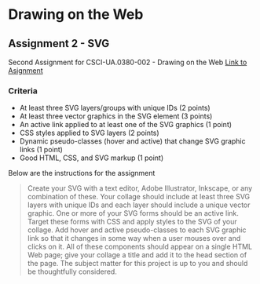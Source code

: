 # Drawing on the Web
## Assignment 2 - SVG

Second Assignment for CSCI-UA.0380-002 - Drawing on the Web
[Link to Asignment](http://i6.cims.nyu.edu/~jcc608/drawingOnTheWeb/assignment2/)

### Criteria
- At least three SVG layers/groups with unique IDs (2 points)
- At least three vector graphics in the SVG element (3 points)
- An active link applied to at least one of the SVG graphics (1 point)
- CSS styles applied to SVG layers (2 points)
- Dynamic pseudo-classes (hover and active) that change SVG graphic links (1 point)
- Good HTML, CSS, and SVG markup (1 point)

Below are the instructions for the assignment 

> Create your SVG with a text editor, Adobe Illustrator, Inkscape, or any combination of these. Your collage should include at least three SVG layers with unique IDs and each layer should include a unique vector graphic. One or more of your SVG forms should be an active link.
Target these forms with CSS and apply styles to the SVG of your collage. Add hover and active pseudo-classes to each SVG graphic link so that it changes in some way when a user mouses over and clicks on it. All of these components should appear on a single HTML Web page; give your collage a title and add it to the head section of the page.
The subject matter for this project is up to you and should be thoughtfully considered.
